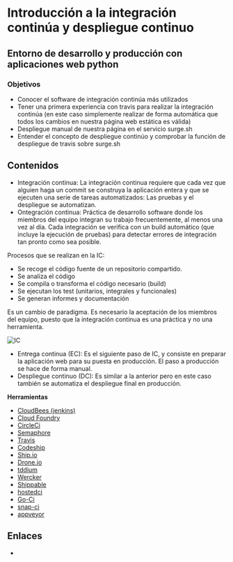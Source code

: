 # Introducción a la integración continúa y despliegue continuo

## Entorno de desarrollo y producción con aplicaciones web python

### Objetivos

* Conocer el software de integración continúa más utilizados
* Tener una primera experiencia con travis para realizar la integración continúa (en este caso simplemente realizar de forma automática que todos los cambios en nuestra página web estática es válida)
* Despliegue manual de nuestra página en el servicio surge.sh
* Entender el concepto de despliegue continúo y comprobar la función de despliegue de travis sobre surge.sh

## Contenidos

* Integración continua: La integración continua requiere que cada vez que alguien haga un commit se construya la aplicación entera y que se ejecuten una serie de tareas automatizados: Las pruebas y el despliegue se automatizan.
* Ontegración continua: Práctica de desarrollo software donde los miembros del equipo integran su trabajo frecuentemente, al menos una vez al día. Cada integración se verifica con un build automático (que incluye la ejecución de pruebas) para detectar errores de integración tan pronto como sea posible.

Procesos que se realizan en la IC:

* Se recoge el código fuente de un repositorio compartido.
* Se analiza el código
* Se compila o transforma el código necesario (build)
* Se ejecutan los test (unitarios, integrales y funcionales)
* Se generan informes y documentación

Es un cambio de paradigma. Es necesario la aceptación de los miembros del equipo, puesto que la integración continua es una práctica y no una herramienta.

![IC]("http://josedom24.github.io/mod/iaw/img/ic.png")

* Entrega continua (EC): Es el siguiente paso de IC, y consiste en preparar la aplicación web para su puesta en producción. El paso a producción se hace de forma manual.
* Despliegue continuo (DC): Es similar a la anterior pero en este caso también se automatiza el despliegue final en producción.

**Herramientas**

* [CloudBees (jenkins)](http://www.cloudbees.com/dev)
* [Cloud Foundry](http://www.cloudfoundry.com/)
* [CircleCi](https://circleci.com/)
* [Semaphore](https://semaphoreapp.com/)
* [Travis](https://travis-ci.com/)
* [Codeship](https://www.codeship.io/)
* [Ship.io](https://ship.io/)
* [Drone.io](https://drone.io/)
* [tddium](https://www.solanolabs.com/)
* [Wercker](http://wercker.com/)
* [Shippable](http://www.shippable.com/)
* [hostedci](https://hosted-ci.com/)
* [Go-Ci](http://www.thoughtworks.com/products/go-continuous-delivery)
* [snap-ci](http://snap-ci.com)
* [appveyor](http://www.appveyor.com/)

## Enlaces

* 

